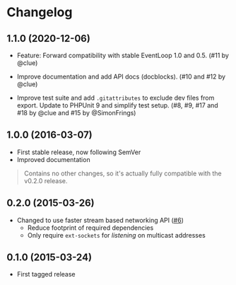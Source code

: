 # Changelog

## 1.1.0 (2020-12-06)

*   Feature: Forward compatibility with stable EventLoop 1.0 and 0.5.
    (#11 by @clue)

*   Improve documentation and add API docs (docblocks).
    (#10 and #12 by @clue)

*   Improve test suite and add `.gitattributes` to exclude dev files from export.
    Update to PHPUnit 9 and simplify test setup.
    (#8, #9, #17 and #18 by @clue and #15 by @SimonFrings)

## 1.0.0 (2016-03-07)

* First stable release, now following SemVer
* Improved documentation

> Contains no other changes, so it's actually fully compatible with the v0.2.0 release.

## 0.2.0 (2015-03-26)

* Changed to use faster stream based networking API
  ([#6](https://github.com/clue/php-multicast-react/pull/6))
  * Reduce footprint of required dependencies
  * Only require `ext-sockets` for *listening* on multicast addresses 

## 0.1.0 (2015-03-24)

* First tagged release
